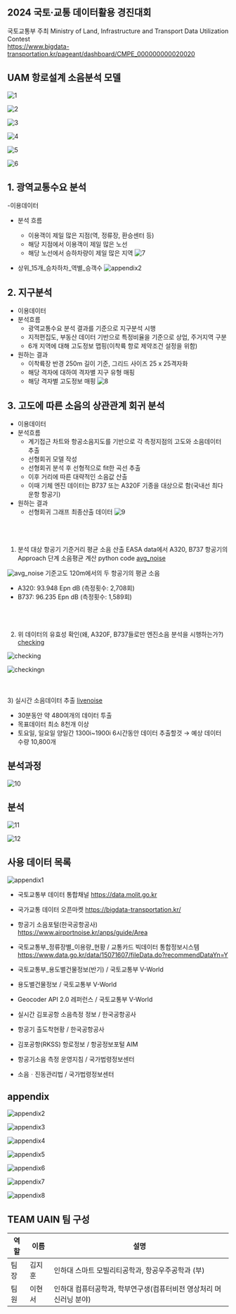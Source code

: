 ## 2024 국토·교통 데이터활용 경진대회
국토교통부 주최
Ministry of Land, Infrastructure and Transport Data Utilization Contest<br>
https://www.bigdata-transportation.kr/pageant/dashboard/CMPE_000000000020020


## UAM 항로설계 소음분석 모델
![1](images/1.png)


![2](images/2.png)


![3](images/3.png)


![4](images/4.png)


![5](images/5.png)


![6](images/6.png)




## 1. 광역교통수요 분석
-이용데이터

- 분석 흐름
  - 이용객이 제일 많은 지점(역, 정류장, 환승센터 등)
  - 해당 지점에서 이용객이 제일 많은 노선
  - 해당 노선에서 승하차량이 제일 많은 지역
  ![7](images/7.png)


- 상위_15개_승차하차_역별_승객수
  ![appendix2](images/appendix2.png)



## 2. 지구분석
- 이용데이터
- 분석흐름
  - 광역교통수요 분석 결과를 기준으로 지구분석 시행
  - 지적편집도, 부동산 데이터 기반으로 특정비율을 기준으로 상업, 주거지역 구분
  - 6개 지역에 대해 고도정보 맵핑(이착륙 항로 제약조건 설정을 위함)
- 원하는 결과
  - 이착륙장 반경 250m 길이 기준, 그리드 사이즈 25 x 25격자화
  - 해당 격자에 대하여 격자별 지구 유형 매핑
  - 해당 격자별 고도정보 매핑
    ![8](images/8.png)



## 3. 고도에 따른 소음의 상관관계 회귀 분석
- 이용데이터
- 분석흐름
  - 계기접근 차트와 항공소음지도를 기반으로 각 측정지점의 고도와 소음데이터 추출
  - 선형회귀 모델 작성
  - 선형회귀 분석 후 선형적으로 fit한 곡선 추출
  - 이후 거리에 따른 대략적인 소음값 산출
  - 이때 기체 엔진 데이터는 B737 또는 A320F 기종을 대상으로 함(국내선 최다 운항 항공기)
- 원하는 결과
  - 선형회귀 그래프 최종산출 데이터
    ![9](images/9.png)
<br><br><br><br>
1) 분석 대상 항공기 기준거리 평균 소음 산출
EASA data에서 A320, B737 항공기의 Approach 단계 소음평균 계산 python code
  [avg_noise](codes/avg_noise.py)

  ![avg_noise](images/avg_noise.png)
기준고도 120m에서의 두 항공기의 평균 소음
- A320: 93.948 Epn dB (측정횟수: 2,708회)
- B737: 96.235 Epn dB (측정횟수: 1,589회)
<br><br><br><br>
2) 위 데이터의 유효성 확인(왜, A320F, B737들로만 엔진소음 분석을 시행하는가?)
  [checking](codes/checking.py)

  ![checking](images/checking.png)

  ![checkingn](images/checkingn.png)
<br><br><br><br>
3) 실시간 소음데이터 추출
  [livenoise](codes/livenoise.py)
- 30분동안 약 480여개의 데이터 투출
- 목표데이터 최소 8천개 이상
- 토요일, 일요일 양일간 1300i~1900i 6시간동안 데이터 추출할것
  → 예상 데이터 수량 10,800개




## 분석과정
  ![10](images/10.png)




## 분석
  ![11](images/11.png)

  ![12](images/12.png)




## 사용 데이터 목록
  ![appendix1](images/appendix1.png)
- 국토교통부 데이터 통합채널
https://data.molit.go.kr

- 국가교통 데이터 오픈마켓
https://bigdata-transportation.kr/

- 항공기 소음포털(한국공항공사)
https://www.airportnoise.kr/anps/guide/Area

- 국토교통부_정류장별_이용량_현황 / 교통카드 빅데이터 통합정보시스템
https://www.data.go.kr/data/15071607/fileData.do?recommendDataYn=Y

- 국토교통부_용도별건물정보(반기) / 국토교통부 V-World

- 용도별건물정보 / 국토교통부 V-World

- Geocoder API 2.0 레퍼런스 / 국토교통부 V-World

- 실시간 김포공항 소음측정 정보 / 한국공항공사

- 항공기 출도착현황 / 한국공항공사

- 김포공항(RKSS) 항로정보 / 항공정보포털 AIM

- 항공기소음 측정 운영지침 / 국가법령정보센터

- 소음ㆍ진동관리법 / 국가법령정보센터

## appendix
![appendix2](images/appendix2.png)

![appendix3](images/appendix3.png)

![appendix4](images/appendix4.png)

![appendix5](images/appendix5.png)

![appendix6](images/appendix6.png)

![appendix7](images/appendix7.png)

![appendix8](images/appendix8.png)





## TEAM UAIN 팀 구성
| 역할   | 이름     | 설명                                                                                                                                                                                                                           |
|--------|----------|----------------------------------------------------------------------------------------------------------------------------------------------------------------------------------------------------------------------------------|
| 팀장   | 김지훈   | 인하대 스마트 모빌리티공학과, 항공우주공학과 (부)|
| 팀원    | 이현서   | 인하대 컴퓨터공학과, 학부연구생(컴퓨터비전 영상처리 머신러닝 분야) |





